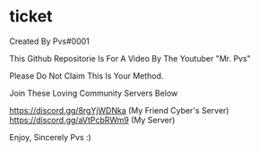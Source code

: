 # ticket

Created By Pvs#0001

This Github Repositorie Is For A Video By The Youtuber "Mr. Pvs"

Please Do Not Claim This Is Your Method.

Join These Loving  Community Servers Below

https://discord.gg/8rgYjWDNka            (My Friend Cyber's Server)
https://discord.gg/aVtPcbRWm9            (My Server)

Enjoy, Sincerely Pvs :)
